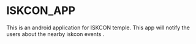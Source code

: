 # ISKCON_APP
This is an android application for ISKCON temple. This app will notify the users about the nearby iskcon events .
